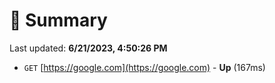 # 📖 Summary
Last updated: **6/21/2023, 4:50:26 PM**

- `GET` [https://google.com](https://google.com) - **Up** (167ms)
